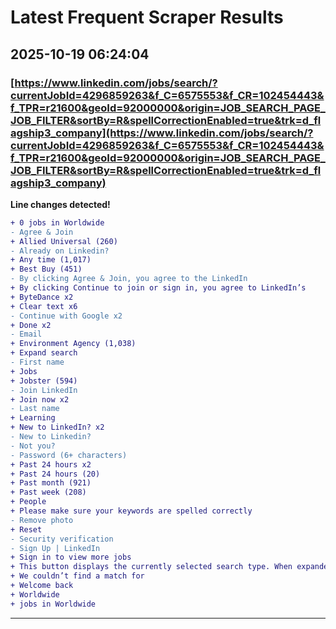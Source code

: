# Latest Frequent Scraper Results

## 2025-10-19 06:24:04

### [https://www.linkedin.com/jobs/search/?currentJobId=4296859263&f_C=6575553&f_CR=102454443&f_TPR=r21600&geoId=92000000&origin=JOB_SEARCH_PAGE_JOB_FILTER&sortBy=R&spellCorrectionEnabled=true&trk=d_flagship3_company](https://www.linkedin.com/jobs/search/?currentJobId=4296859263&f_C=6575553&f_CR=102454443&f_TPR=r21600&geoId=92000000&origin=JOB_SEARCH_PAGE_JOB_FILTER&sortBy=R&spellCorrectionEnabled=true&trk=d_flagship3_company)

**Line changes detected!**

```diff
+ 0 jobs in Worldwide
- Agree & Join
+ Allied Universal (260)
- Already on Linkedin?
+ Any time (1,017)
+ Best Buy (451)
- By clicking Agree & Join, you agree to the LinkedIn
+ By clicking Continue to join or sign in, you agree to LinkedIn’s
+ ByteDance x2
+ Clear text x6
- Continue with Google x2
+ Done x2
- Email
+ Environment Agency (1,038)
+ Expand search
- First name
+ Jobs
+ Jobster (594)
- Join LinkedIn
+ Join now x2
- Last name
+ Learning
+ New to LinkedIn? x2
- New to Linkedin?
- Not you?
- Password (6+ characters)
+ Past 24 hours x2
+ Past 24 hours (20)
+ Past month (921)
+ Past week (208)
+ People
+ Please make sure your keywords are spelled correctly
- Remove photo
+ Reset
- Security verification
- Sign Up | LinkedIn
+ Sign in to view more jobs
+ This button displays the currently selected search type. When expanded it provides a list of search options that will switch the search inputs to match the current selection.
+ We couldn’t find a match for
+ Welcome back
+ Worldwide
+ jobs in Worldwide
```

---
